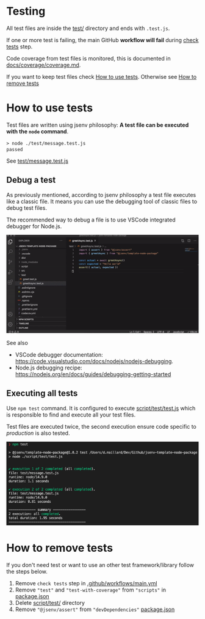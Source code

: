 <!-- https://github.com/github/docs/blob/main/tests/README.md -->

# Testing

All test files are inside the [test/](./test/) directory and ends with `.test.js`.

If one or more test is failing, the main GitHub **workflow will fail** during [check tests](../../.github/workflows/main.yml#L49) step.

Code coverage from test files is monitored, this is documented in [docs/coverage/coverage.md](../coverage/coverage.md#coverage).

If you want to keep test files check [How to use tests](#How-to-use-tests). Otherwise see [How to remove tests](#How-to-remove-tests)

# How to use tests

Test files are written using jsenv philosophy: **A test file can be executed with the `node` command**.

```console
> node ./test/message.test.js
passed
```

See [test/message.test.js](../../test/message.test.js)

## Debug a test

As previously mentioned, according to jsenv philosophy a test file executes like a classic file. It means you can use the debugging tool of classic files to debug test files.

The recommended way to debug a file is to use VSCode integrated debugger for Node.js.

![Screencast of debugging a test file in VSCode](./test-debug-vscode.gif)

See also

- VSCode debugger documentation: https://code.visualstudio.com/docs/nodejs/nodejs-debugging.
- Node.js debugging recipe: https://nodejs.org/en/docs/guides/debugging-getting-started

## Executing all tests

Use `npm test` command. It is configured to execute [script/test/test.js](../../script/test/test.js) which is responsible to find and execute all your test files.

Test files are executed twice, the second execution ensure code specific to _production_ is also tested.

![stuff](./test-terminal.png)

# How to remove tests

If you don't need test or want to use an other test framework/library follow the steps below.

1. Remove `check tests` step in [.github/workflows/main.yml](../../.github/workflows/main.yml#L49)
2. Remove `"test"` and `"test-with-coverage"` from `"scripts"` in [package.json](../../package.json#L47)
3. Delete [script/test/](../../script/test/) directory
4. Remove `"@jsenv/assert"` from `"devDependencies"` [package.json](../../package.json#L64)
